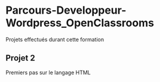 # Parcours-Developpeur-Wordpress_OpenClassrooms
Projets effectués durant cette formation

## Projet 2
Premiers pas sur le langage HTML

